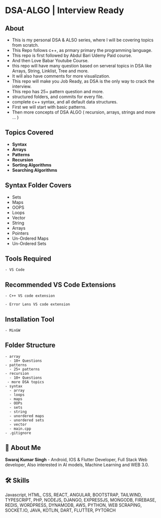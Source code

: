 # DSA-ALGO | Interview Ready

## About
- This is my personal DSA & ALSO series, where I will be covering topics from scratch.
- This Repo follows c++, as prmary primary the programming language.
- This repo is first followed by Abdul Bari Udemy Paid course.
- And then Love Babar Youtube Course.
- this repo will have many question based on serveral topics in DSA like Arrays, String, Linklist, Tree and more.
- It will also have comments for more visualization.
- This repo will make you Job Ready, as DSA is the only way to crack the interview.
- This repo has 25+ pattern question and more.
- structured folders, and commits for every file.
- complete c++ syntax, and all default data structures.
- First we will start with basic patterns.
- Then more concepts of DSA ALGO ( recursion, arrays, strings and more ... )

## Topics Covered
- **Syntax**
- **Arrays**
- **Patterns**
- **Recursion**
- **Sorting Algorithms**
- **Searching Algorithms**

## Syntax Folder Covers
- Sets
- Maps
- OOPS
- Loops
- Vector
- String
- Arrays 
- Pointers
- Un-Ordered Maps
- Un-Ordered Sets

## Tools Required

```
- VS Code
```

## Recommended VS Code Extensions

```
- C++ VS code extension
```

```
- Error Lens VS code extension
```

## Installation Tool

```
- MinGW
```

## Folder Structure

```
- array
  - 10+ Questions
- patterns
  - 25+ patterns
- recursion
  - 10+ Questions
 - more DSA topics
- syntax
  - array
  - loops
  - maps
  - OOPs
  - sets
  - string
  - unordered maps
  - unordered sets
  - vector
  - main.cpp
- .gitignore
```


## 🚀 About Me

**Swaraj Kumar Singh** - Android, IOS & Flutter Developer, Full Stack Web developer, Also interested in AI models, Machine Learning and WEB 3.0.


## 🛠 Skills
Javascript, HTML, CSS, REACT, ANGULAR, BOOTSTRAP, TAILWIND, TYPESCRIPT, PHP, NODEJS, DJANGO, EXPRESSJS, MONGODB, FIREBASE, REDIS, WORDPRESS, DYNAMODB, AWS, PYTHON, WEB SCRAPING, SOCKET.IO, JAVA, KOTLIN, DART, FLUTTER, PYTORCH
